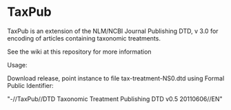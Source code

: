 TaxPub
======


TaxPub is an extension of the NLM/NCBI Journal Publishing DTD, v 3.0 for encoding of articles containing taxonomic treatments.

See the wiki at this repository for more information


Usage:

Download release, point instance to file tax-treatment-NS0.dtd using Formal Public Identifier:

"-//TaxPub//DTD Taxonomic Treatment Publishing DTD v0.5 20110606//EN"
